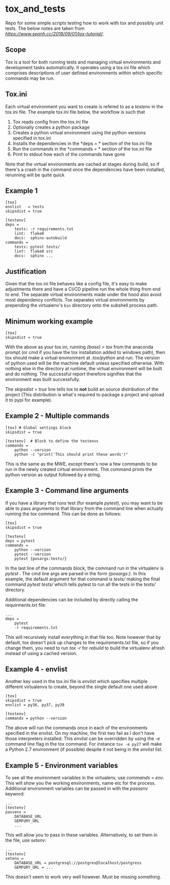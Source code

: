 # tox_and_tests
Repo for some simple scripts testing how to work with tox and possibly unit tests. The below notes are taken from *https://www.seanh.cc/2018/09/01/tox-tutorial/*.

## Scope
Tox is a tool for both running tests and managing virtual environments and development tasks automatically. It operates using a tox.ini file which comprises descriptions of user defined environments within which specific commands may be run.

## Tox.ini
Each virtual environment you want to create is refered to as a *testenv* in the tox.ini file.
The example tox.ini file below, the workflow is such that

1. Tox reads config from the tox.ini file
2. Optionally creates a python package
3. Creates a python virtual environment using the python versions specified in tox.ini
4. Installs the dependencies in the *deps = * section of the tox.ini file
5. Run the commands in the *commands = * section of the tox.ini file
6. Print to stdout how each of the commands have gone

Note that the virtual environments are cached at stages during build, so if there's a crash in the command once the dependencies have been installed, rerunning will be quite quick

## Example 1
```
[tox]
envlist   = tests
skipsdist = true

[testenv]
deps =
    tests: -r requirements.txt
    lint:  flake8
    docs:  sphinx-autobuild
commands =
    tests: pytest tests/
    lint:  flake8 src
    docs:  sphinx ...
```

## Justification
Given that the tox.ini file behaves like a config file, it's easy to make adjustments there and have a CI/CD pipeline run the whole thing from end to end. The separate virtual environments made under the hood also avoid most dependency conflicts. Tox separates virtual environments by prepending the virtualenv's `bin` directory onto the subshell process path.

## Minimum working example
```
[tox]
skipsdist = true
```
With the above as your tox.ini, running *(base) > tox* from the anaconda prompt (or cmd if you have the tox installation added to windows path), then tox should make a virtual environment at *.tox/python* and run. The version of python used will be the machine default unless specified otherwise. With nothing else in the directory at runtime, the virtual environment will be built and do nothing. The successful report therefore signifies that the environment was built successfully.

The *skipsdist = true* line tells tox to **not** build an source distribution of the project (This distribution is what's required to package a project and upload it to pypi for example).

## Example 2 - Multiple commands
```
[tox] # Global settings block
skipsdist = true

[testenv]  # Block to define the testenvs
commands =
	python --version
	python -c "print('This should print these words')"
```
This is the same as the MWE, except there's now a few commands to be run in the newly created cirtual environment. This command prints the python version as output followed by a string.

## Example 3 - Command line arguments
If you have a library that runs test (for example *pytest*), you may want to be able to pass arguments to that library from the command line when actually running the *tox* command. This can be done as follows:
```
[tox]
skipsdist = true

[testenv]
deps = pytest
commands =
	python --version
	pytest --version
	pytest {posargs:tests/}
```
In the last line of the commands block, the command run in the virtualenv is *pytest <command line argument>*. The cmd line args are parsed in the form *{posargs:<default value>}*.
In this example, the default argument for that command is *tests/* making the final command *pytest tests/* which tells pytest to run all the tests in the *tests/* directory.

Additional dependencies can be included by directly calling the requirments.txt file:
```
...
deps =
	pytest
	-r requirements.txt
```
This will recursively install everything in that file too. Note however that by default, tox doesn't pick up changes to the requirements.txt file, so if you change them, you need to run *tox -r* for *rebuild* to build the virtualenv afresh instead of using a cached version.

## Example 4 - envlist
Another key used in the tox.ini file is *envlist* which specifies multiple different virtualenvs to create, beyond the single default one used above
```
[tox]
skipsdist = true
envlist = py36, py37, py38

[testenv]
commands = python --version
```
The above will run the commands once in each of the environments specified in the envlist. On my machine, the first two fail as I don't have those interpreters installed. This *envlist* can be overridden by using the *-e* command line flag in the tox command. For instance `tox -e py27` will make a Python 2.7 environment (if possible) despite it not being in the *envlist* list.

## Example 5 - Environment variables
To see all the environment variables in the virtualenv, use *commands = env*. This will show you the working environments, name etc for the process. Additional environment variables can be passed in with the *passenv* keyword:
```
...
[testenv]
passenv =
	DATABASE_URL
	GEMFURY_URL
	...
```
This will allow you to pass in these variables. Alternatively, to set them in the file, use *setenv*:
```
...
[testenv]
setenv =
	DATABASE_URL = postgresql://postgres@localhost/postgress
	GEMFURY_URL = ...
```
This doesn't seem to work very well however. Must be missing something.
